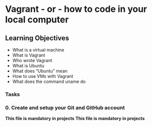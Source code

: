 # Vagrant - or - how to code in your local computer

## Learning Objectives
* What is a virtual machine
* What is Vagrant
* Who wrote Vagrant
* What is Ubuntu
* What does “Ubuntu” mean
* How to use VMs with Vagrant
* What does the command uname do

### Tasks
### 0. Create and setup your Git and GitHub account ###
**This file is mandatory in projects** __This file is mandatory in projects__
